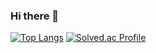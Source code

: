 ### Hi there 👋
[![Top Langs](https://github-readme-stats.vercel.app/api/top-langs/?username=kyg0711&layout=compact)](https://github.com/kyg0711/github-readme-stats)
[![Solved.ac Profile](http://mazassumnida.wtf/api/v2/generate_badge?boj=rkddusrjf)](https://solved.ac/rkddusrjf/)
